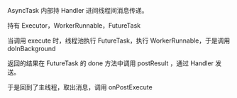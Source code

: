 AsyncTask 内部持 Handler 进间线程间消息传递。

持有 Executor，WorkerRunnable，FutureTask

当调用 execute 时，线程池执行 FutureTask，执行 WorkerRunnable，于是调用 doInBackground

返回的结果在 FutureTask 的 done 方法中调用 postResult ，通过 Handler 发送。

于是回到了主线程，取出消息，调用 onPostExecute